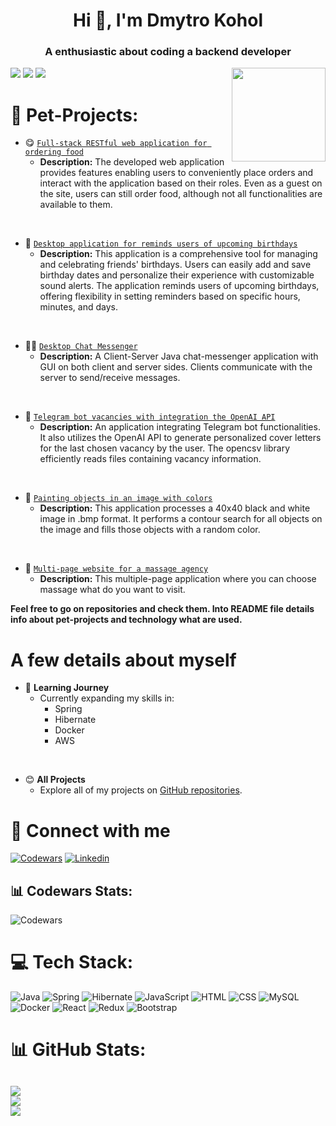<h1 align="center">Hi 👋, I'm Dmytro Kohol</h1>

<h3 align="center">A enthusiastic about coding a backend developer</h3>

<img align="right" height="150" src="https://i0.wp.com/pixelbox.ru/wp-content/uploads/2021/10/gif-for-steam-pixelbox.ru-8.gif?w=900&ssl=1"  />

![](https://img.shields.io/github/followers/dima666Sik.svg?style=social)
![](https://img.shields.io/github/stars/dima666Sik/dima666Sik.svg?style=social)
![](https://visitcount.itsvg.in/api?id=dima666Sik&icon=0&color=0)

# 🎯 Pet-Projects:

- 😋 [`Full-stack RESTful web application for ordering food`](https://github.com/dima666Sik/Fast-Food-Delivery-App)
    - **Description:** The developed web application provides features enabling users to conveniently place orders and
      interact with the application based on their roles. Even as a guest on the site, users can still order food,
      although not all functionalities are available to them.

<br>

- 🎈 [`Desktop application for reminds users of upcoming birthdays`](https://github.com/dima666Sik/AppBirthdays)
    - **Description:** This application is a comprehensive tool for managing and celebrating friends' birthdays.
      Users can easily add and save birthday dates and personalize their experience with customizable sound alerts.
      The application reminds users of upcoming birthdays, offering flexibility in setting reminders based on specific
      hours, minutes, and days.

<br>

- 👨‍💻 [`Desktop Chat Messenger`](https://github.com/dima666Sik/Desktop-Chat-Messenger)
    - **Description:** A Client-Server Java chat-messenger application with GUI on both client and server sides. Clients
      communicate with the server to send/receive messages.

<br>

- 🤖 [`Telegram bot vacancies with integration the OpenAI API`](https://github.com/dima666Sik/telegram-bot-vacancies)
    - **Description:** An application integrating Telegram bot functionalities. It also utilizes the OpenAI API to
      generate personalized cover letters for the last chosen vacancy by the user. The opencsv library efficiently reads
      files containing vacancy information.

<br>

- 🎨 [`Painting objects in an image with colors`](https://github.com/dima666Sik/FillAllClosedElemsImg)
    - **Description:** This application processes a 40x40 black and white image in .bmp format. It performs a contour
      search for all objects on the image and fills those objects with a random color.

<br>

- 🎨 [`Multi-page website for a massage agency`](https://github.com/dima666Sik/HandsTivanSite)
    - **Description:** This multiple-page application where you can choose massage what do you want to visit.

**Feel free to go on repositories and check them.
Into README file details info about pet-projects and technology what are used.**

# A few details about myself

- 🌱 **Learning Journey**
    - Currently expanding my skills in:
        - Spring
        - Hibernate
        - Docker
        - AWS

<br>

- 😊 **All Projects**
    - Explore all of my projects on [GitHub repositories](https://github.com/dima666Sik?tab=repositories).

<!--<br>-->
<!--<br>-->
<!-- - 📄 Know about my experiences [fail link](fail link)-->

# 📱 Connect with me

[![Codewars](https://img.shields.io/badge/codewars-black?style=for-the-badge&logo=codewars&logoColor=#B1361E)](https://www.codewars.com/users/lazyness)
[![Linkedin](https://img.shields.io/badge/LinkedIn-0077B5?style=for-the-badge&logo=linkedin&logoColor=white)](https://www.linkedin.com/in/dmytro-kohol-441a042a7/)
## 📊 Codewars Stats:

![Codewars](https://github.r2v.ch/codewars?user=lazyness&name=true&top_languages=true&stroke=%23b36244&theme=gradient)

# 💻 Tech Stack:

![Java](https://img.shields.io/badge/java-%23ED8B00.svg?style=for-the-badge&logo=openjdk&logoColor=white)
![Spring](https://img.shields.io/badge/spring-%236DB33F.svg?style=for-the-badge&logo=spring&logoColor=white)
![Hibernate](https://img.shields.io/badge/hibernate-black?style=for-the-badge&logo=hibernate&logoColor=#59666C)
![JavaScript](https://img.shields.io/badge/javascript-%23323330.svg?style=for-the-badge&logo=javascript&logoColor=%23F7DF1E)
![HTML](https://img.shields.io/badge/html5-black?style=for-the-badge&logo=html5&logoColor=#E34F26)
![CSS](https://img.shields.io/badge/Css3-black?style=for-the-badge&logo=css3&logoColor=#1572B6)
![MySQL](https://img.shields.io/badge/mysql-%2300000f.svg?style=for-the-badge&logo=mysql&logoColor=white)
![Docker](https://img.shields.io/badge/docker-%230db7ed.svg?style=for-the-badge&logo=docker&logoColor=white)
![React](https://img.shields.io/badge/react-%2320232a.svg?style=for-the-badge&logo=react&logoColor=%2361DAFB)
![Redux](https://img.shields.io/badge/Redux-black?style=for-the-badge&logo=redux&logoColor=#764ABC)
![Bootstrap](https://img.shields.io/badge/bootstrap-black?style=for-the-badge&logo=bootstrap&logoColor=#7952B3)

# 📊 GitHub Stats:

![](https://github-readme-stats.vercel.app/api?username=dima666Sik&theme=dark&hide_border=false&include_all_commits=false&count_private=false)<br/>
![](https://github-readme-streak-stats.herokuapp.com/?user=dima666Sik&theme=dark&hide_border=false)<br/>
![](https://github-readme-stats.vercel.app/api/top-langs/?username=dima666Sik&theme=dark&hide_border=false&include_all_commits=false&count_private=false&layout=compact)
---


